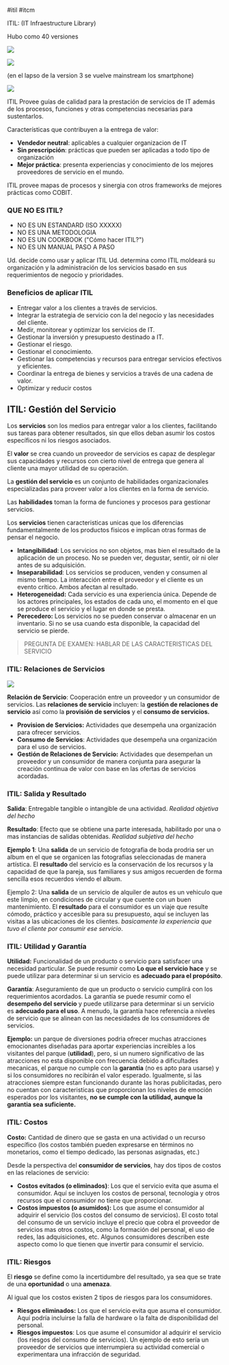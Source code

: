 
#itil #itcm

ITIL: (IT Infraestructure Library)

Hubo como 40 versiones

![](https://i.imgur.com/a3zT0Sk.png)


![](https://i.imgur.com/TkynFi2.png)


(en el lapso de la version 3 se vuelve mainstream los smartphone)

![](https://i.imgur.com/OU1LHwc.png)


ITIL Provee guías de calidad para la prestación de servicios de IT además de los procesos, funciones y otras competencias necesarias para sustentarlos.

Características que contribuyen a la entrega de valor:

- **Vendedor neutral**: aplicables a cualquier organizacion de IT
- **Sin prescripción**: prácticas que pueden ser aplicadas a todo tipo de organización
- **Mejor práctica**: presenta experiencias y conocimiento de los mejores proveedores de servicio en el mundo.

ITIL provee mapas de procesos y sinergia con otros frameworks de mejores prácticas como COBIT.

### QUE NO ES ITIL?

- NO ES UN ESTANDARD (ISO XXXXX)
- NO ES UNA METODOLOGIA
- NO ES UN COOKBOOK ("Cómo hacer ITIL?")
- NO ES UN MANUAL PASO A PASO

Ud. decide como usar y aplicar ITIL
Ud. determina como ITIL moldeará su organización y la administración de los servicios basado en sus requerimientos de negocio y prioridades.


### Beneficios de aplicar ITIL

- Entregar valor a los clientes a través de servicios.
- Integrar la estrategia de servicio con la del negocio y las necesidades del cliente.
- Medir, monitorear y optimizar los servicios de IT.
- Gestionar la inversión y presupuesto destinado a IT.
- Gestionar el riesgo.
- Gestionar el conocimiento.
- Gestionar las competencias y recursos para entregar servicios efectivos y eficientes.
- Coordinar la entrega de bienes y servicios a través de una cadena de valor.
- Optimizar y reducir costos


## ITIL: Gestión del Servicio

Los **servicios** son los medios para entregar valor a los clientes, facilitando sus tareas para obtener resultados, sin que ellos deban asumir los costos específicos ni los riesgos asociados.

El **valor** se crea cuando un proveedor de servicios es capaz de desplegar sus capacidades y recursos con cierto nivel de entrega que genera al cliente una mayor utilidad de su operación.

La **gestión del servicio** es un conjunto de habilidades organizacionales especializadas para proveer valor a los clientes en la forma de servicio.

Las **habilidades** toman la forma de funciones y procesos para gestionar servicios.

Los **servicios** tienen caracteristicas unicas que los diferencias fundamentalmente de los productos fisicos e implican otras formas de pensar el negocio.

- **Intangibilidad**: Los servicios no son objetos, mas bien el resultado de la aplicación de un proceso. No se pueden ver, degustar, sentir, oír ni oler antes de su adquisición.
- **Inseparabilidad**: Los servicios se producen, venden y consumen al mismo tiempo. La interacción entre el proveedor y el cliente es un evento crítico. Ambos afectan al resultado.
- **Heterogeneidad:** Cada servicio es una experiencia única. Depende de los actores principales, los estados de cada uno, el momento en el que se produce el servicio y el lugar en donde se presta.
- **Perecedero:** Los servicios no se pueden conservar o almacenar en un inventario. Si no se usa cuando esta disponible, la capacidad del servicio se pierde.

> PREGUNTA DE EXAMEN: HABLAR DE LAS CARACTERISTICAS DEL SERVICIO

### ITIL: Relaciones de Servicios

![](https://i.imgur.com/csbrVuj.png)


**Relación de Servicio**: Cooperación entre un proveedor y un consumidor de servicios. Las **relaciones de servicio** incluyen: la **gestión de relaciones de servicio** así como la **provisión de servicios** y el **consumo de servicios.**


- **Provision de Servicios:** Actividades que desempeña una organización para ofrecer servicios.
- **Consumo de Servicios**: Actividades que desempeña una organización para el uso de servicios.
- **Gestión de Relaciones de Servicio:** Actividades que desempeñan un proveedor y un consumidor de manera conjunta para asegurar la creación continua de valor con base en las ofertas de servicios acordadas.

### ITIL: Salida y Resultado

**Salida**: Entregable tangible o intangible de una actividad. *Realidad objetiva del hecho*

**Resultado**: Efecto que se obtiene una parte interesada, habilitado por una o mas instancias de salidas obtenidas. *Realidad subjetiva del hecho*

**Ejemplo 1**: Una **salida** de un servicio de fotografia de boda prodria ser un album en el que se organicen las fotografias seleccionadas de manera artística. El **resultado** del servicio es la conservación de los recursos y la capacidad de que la pareja, sus familiares y sus amigos recuerden de forma sencilla esos recuerdos viendo el album.

Ejemplo 2: Una **salida** de un servicio de alquiler de autos es un vehiculo que este limpio, en condiciones de circular y que cuente con un buen mantenimiento. El **resultado** para el consumidor es un viaje que resulte cómodo, práctico y accesible para su presupuesto, aquí se incluyen las visitas a las ubicaciones de los clientes. *basicamente la experiencia que tuvo el cliente por consumir ese servicio*.

### ITIL: Utilidad y Garantía

**Utilidad:** Funcionalidad de un producto o servicio para satisfacer una necesidad particular. Se puede resumir como **Lo que el servicio hace** y se puede utilizar para determinar si un servicio es **adecuado para el propósito**.

**Garantía**: Aseguramiento de que un producto o servicio cumplirá con los requerimientos acordados. La garantía se puede resumir como el **desempeño del servicio** y puede utilizarse para determinar si un servicio es **adecuado para el uso**. A menudo, la garantía hace referencia a niveles de servicio que se alinean con las necesidades de los consumidores de servicios.

**Ejemplo:** un parque de diversiones podria ofrecer muchas atracciones emocionantes diseñadas para aportar experiencias increibles a los visitantes del parque (**utilidad**), pero, si un numero significativo de las atracciones no esta disponible con frecuencia debido a dificultades mecanicas, el parque no cumple con la **garantia** (no es apto para usarse) y si los consumidores no recibirán el valor esperado. Igualmente, si las atracciones siempre estan funcionando durante las horas publicitadas, pero no cuentan con caracteristicas que proporcionan los niveles de emoción esperados por los visitantes, **no se cumple con la utilidad, aunque la garantia sea suficiente.**


### ITIL: Costos

**Costo:** Cantidad de dinero que se gasta en una actividad o un recurso específico (los costos también pueden expresarse en términos no monetarios, como el tiempo dedicado, las personas asignadas, etc.)

Desde la perspectiva del **consumidor de servicios**, hay dos tipos de costos en las relaciones de servicio:

- **Costos evitados (o eliminados)**: Los que el servicio evita que asuma el consumidor. Aquí se incluyen los costos de personal, tecnologia y otros recursos que el consumidor no tiene que proporcionar. 
- **Costos impuestos (o asumidos):** Los que asume el consumidor al adquirir el servicio (los costos del consumo de servicios). El costo total del consumo de un servicio incluye el precio que cobra el proveedor de servicios mas otros costos, como la formación del personal, el uso de redes, las adquisiciones, etc. Algunos consumidores describen este aspecto como lo que tienen que invertir para consumir el servicio.

### ITIL: Riesgos

El **riesgo** se define como la incertidumbre del resultado, ya sea que se trate de una **oportunidad** o una **amenaza**.

Al igual que los costos existen 2 tipos de riesgos para los consumidores.

- **Riesgos eliminados:** Los que el servicio evita que asuma el consumidor. Aquí podría incluirse la falla de hardware o la falta de disponibilidad del personal.
- **Riesgos impuestos**: Los que asume el consumidor al adquirir el servicio (los riesgos del consumo de servicios). Un ejemplo de esto sería un proveedor de servicios que interrumpiera su actividad comercial o experimentara una infracción de seguridad.
